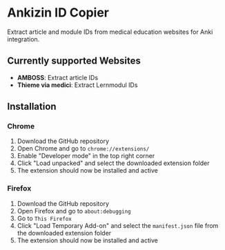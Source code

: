 # Ankizin ID Copier

Extract article and module IDs from medical education websites for Anki integration.

## Currently supported Websites

- **AMBOSS**: Extract article IDs
- **Thieme via medici**: Extract Lernmodul IDs

## Installation

### Chrome

1. Download the GitHub repository
2. Open Chrome and go to `chrome://extensions/`
3. Enable "Developer mode" in the top right corner
4. Click "Load unpacked" and select the downloaded extension folder
5. The extension should now be installed and active

### Firefox

1. Download the GitHub repository
2. Open Firefox and go to `about:debugging`
3. Go to `This Firefox`
4. Click "Load Temporary Add-on" and select the `manifest.json` file from the downloaded extension folder
5. The extension should now be installed and active
